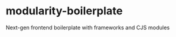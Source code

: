 modularity-boilerplate
======================

Next-gen frontend boilerplate with frameworks and CJS modules
